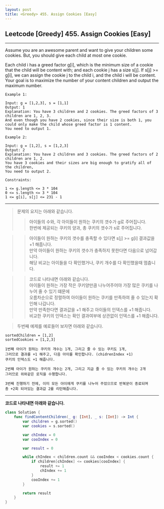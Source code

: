 ```yaml
---
layout: post
title: <Greedy> 455. Assign Cookies [Easy]
---
```



## Leetcode [Greedy] 455. Assign Cookies [Easy]
---
Assume you are an awesome parent and want to give your children some cookies. But, you should give each child at most one cookie.

Each child i has a greed factor g[i], which is the minimum size of a cookie that the child will be content with; and each cookie j has a size s[j]. If s[j] >= g[i], we can assign the cookie j to the child i, and the child i will be content. Your goal is to maximize the number of your content children and output the maximum number.

 
```
Example 1:

Input: g = [1,2,3], s = [1,1]
Output: 1
Explanation: You have 3 children and 2 cookies. The greed factors of 3 children are 1, 2, 3.   
And even though you have 2 cookies, since their size is both 1, you could only make the child whose greed factor is 1 content.   
You need to output 1.
```
```
Example 2:

Input: g = [1,2], s = [1,2,3]
Output: 2
Explanation: You have 2 children and 3 cookies. The greed factors of 2 children are 1, 2. 
You have 3 cookies and their sizes are big enough to gratify all of the children, 
You need to output 2.
 ```
```
Constraints:

1 <= g.length <= 3 * 104
0 <= s.length <= 3 * 104
1 <= g[i], s[j] <= 231 - 1
```
---

> 문제의 요지는 아래와 같습니다.
> > 아이들의 수와, 각 아이들이 원하는 쿠키의 갯수가 g로 주어집니다.   
> > 한번에 제공되는 쿠키의 양과, 총 쿠키의 겟수가 s로 주어집니다.   

> > 아이들이 원하는 쿠키의 갯수를 충족할 수 있다면 s[j] >= g[i] 결과값을 +1 해줍니다.   
> > 만약 아이들이 원하는 쿠키의 갯수가 충족하지 못한다면 다음으로 넘어갑니다.   
> > 해당 비교는 아이들을 다 확인했거나, 쿠키 개수를 다 확인했을때 멈춥니다.   

> > 코드로 나타내면 아래와 같습니다.   
> > 아이들이 원하는 가장 작은 쿠키양만큼 나누어주어야 가장 많은 쿠키를 나누어 줄 수 있기 떄문에   
> > 오름차순으로 정렬하여 아이들이 원하는 쿠키를 만족하여 줄 수 있는지 확인해 나갑니다.   
> > 만약 만족한다면 결과값을 +1 해주고 아이들의 인덱스를 +1 해줍니다.   
> > 비교한 쿠키의 인덱스는 확인 결과여부에 상관없이 인덱스를 +1 해줍니다.   

> 두번째 예제를 예로들어 보자면 아래와 같습니다.   

``` 
sortedChildren = [1,2]
sortedCookies = [1,2,3]

1번째 아이가 원하는 쿠키의 개수는 1개, 그리고 줄 수 있는 쿠키도 1개,   
그러므로 결과를 +1 해주고, 다음 아이를 확인합니다. (chidrenIndex +1)
쿠키의 인덱스도 +1 해줍니다.

2번쨰 아이가 원하는 쿠키의 개수는 2개, 그리고 지금 줄 수 있는 쿠키의 개수는 2개
그러므로 위와같은 로직을 수행합니다.

3번째 진행하기 전에, 이미 모든 아이에게 쿠키를 나누어 주었으므로 반복문이 종료되며
총 +2회 되어있는 결과값 2를 리턴해줍니다.   
 ```
 
---
**코드로 나타내면 아래와 같습니다.**

~~~swift
class Solution {
    func findContentChildren(_ g: [Int], _ s: [Int]) -> Int {
        var children = g.sorted()
        var cookies = s.sorted()

        var chIndex = 0
        var cooIndex = 0

        var result = 0

        while chIndex < children.count && cooIndex < cookies.count {
            if children[chIndex] <= cookies[cooIndex] {
                result += 1
                chIndex += 1
            }
            cooIndex += 1
        }

        return result
    }
}
~~~
<script src="https://giscus.app/client.js"
        data-repo="aske0115/blog-comments"
        data-repo-id="R_kgDOI8CppQ"
        data-category-id="DIC_kwDOI8Cppc4CUsj-"
        data-mapping="pathname"
        data-strict="0"
        data-reactions-enabled="1"
        data-emit-metadata="0"
        data-input-position="bottom"
        data-theme="preferred_color_scheme"
        data-lang="ko"
        crossorigin="anonymous"
        async>
</script>
